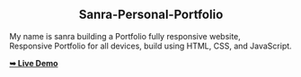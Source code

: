 <h2 align="center">Sanra-Personal-Portfolio</h2>

  My name is sanra building a Portfolio fully responsive website, <br />Responsive Portfolio for all devices, build using HTML, CSS, and JavaScript.

  <a href="https://yujitech.github.io/Sanra-Personal-Portfolio/"><strong>➥ Live Demo</strong></a>  

 
